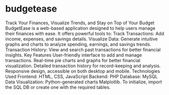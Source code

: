 # budgetease
 Track Your Finances, Visualize Trends, and Stay on Top of Your Budget  BudgetEase is a web-based application designed to help users manage their finances with ease. It offers powerful tools to:  Track Transactions: Add income, expenses, and savings details. Visualize Data: Generate intuitive graphs and charts to analyze spending, earnings, and savings trends. Transaction History: View and search past transactions for better financial insights. Key Features User-friendly interface to add and manage transactions. Real-time pie charts and graphs for better financial visualization. Detailed transaction history for record-keeping and analysis. Responsive design, accessible on both desktop and mobile. Technologies Used Frontend: HTML, CSS, JavaScript Backend: PHP Database: MySQL Data Visualization: Python-generated charts Matplotlib. To initialize, import the SQL DB or create one with the required tables.

